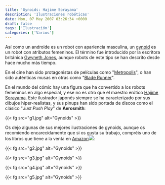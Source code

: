 ```yaml
---
title: 'Gynoids: Hajime Sorayama'
description: 'Ilustraciones robóticas'
date: Mon, 07 May 2007 03:26:34 +0000
draft: false
tags: ['Ilustración']
categories: ['Varios']
---
```


Así como un androide es un robot con apariencia masculina, un [gynoid](http://en.wikipedia.org/wiki/Gynoid) es un robot con atributos femeninos. El término fue introducido por la escritora británica [Gwyneth Jones](http://en.wikipedia.org/wiki/Gwyneth_Jones_%28novelist%29), aunque robots de este tipo se han descrito desde hace mucho más tiempo.

En el cine han sido protagonistas de películas como "[Metropolis](http://www.imdb.com/title/tt0017136/)", o han sido auténticas musas en otras como "[Blade Runner](http://www.imdb.com/title/tt0083658/)".

En el mundo del cómic hay una figura que ha convertido a los robots femeninos en algo especial, y ese no es otro que el maestro erótico [Hajime Sorayama](http://en.wikipedia.org/wiki/Hajime_Sorayama). Este ilustrador japonés siempre se ha caracterizado por sus dibujos hiper-realistas, y sus pinups han sido portada de discos como el clásico "_Just Push Play_" de **Aerosmith**:

{{< fg src="g1.jpg" alt="Gynoids" >}}

Os dejo algunas de sus mejores ilustraciones de gynoids, aunque os recomiendo encarecidamente que si os gusta su trabajo, compréis uno de los libros que tiene a la venta en [Amazon](http://www.amazon.com/gp/redirect.html?ie=UTF8&location=http%3A%2F%2Fwww.amazon.com%2Fs%3Furl%3Dsearch-alias%253Daps%26field-keywords%3Dhajime%2Bsorayama%26Go.x%3D0%26Go.y%3D0%26Go%3DGo&tag=elbldema-20&linkCode=ur2&camp=1789&creative=9325)![](http://www.assoc-amazon.com/e/ir?t=elbldema-20&l=ur2&o=1):

{{< fg src="g2.jpg" alt="Gynoids" >}}

{{< fg src="g3.jpg" alt="Gynoids" >}}

{{< fg src="g4.jpg" alt="Gynoids" >}}

{{< fg src="g5.jpg" alt="Gynoids" >}}
